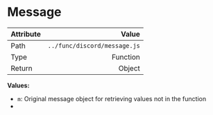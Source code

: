# Message

| Attribute |                        Value |
| :-------- | ---------------------------: |
| Path      | `../func/discord/message.js` |
| Type      |                     Function |
| Return    |                       Object |

**Values:**

- `m`: Original message object for retrieving values not in the function
-
